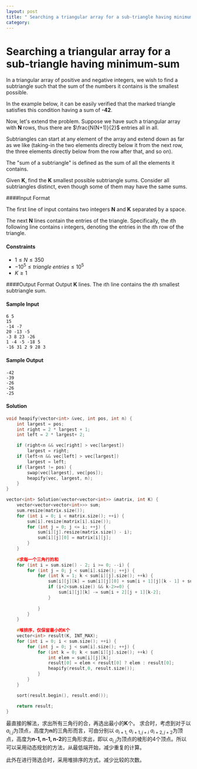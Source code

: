 ```yaml
---
layout: post
title: " Searching a triangular array for a sub-triangle having minimum-sum"
category: 	
---
```


# Searching a triangular array for a sub-triangle having minimum-sum

In a triangular array of positive and negative integers, we wish to find a subtriangle such that the sum of the numbers it contains is the smallest possible.

In the example below, it can be easily verified that the marked triangle satisfies this condition having a sum of **-42**.

Now, let's extend the problem. Suppose we have such a triangular array with **N** rows, thus there are  $\frac{N(N+1)}{2}$ entries all in all.

Subtriangles can start at any element of the array and extend down as far as we like (taking-in the two elements directly below it from the next row, the three elements directly below from the row after that, and so on).

The "sum of a subtriangle" is defined as the sum of all the elements it contains.

Given **K**, find the **K** smallest possible subtriangle sums. Consider all subtriangles distinct, even though some of them may have the same sums.

####Input Format

The first line of input contains two integers **N** and  **K** separated by a space.

The next  **N** lines contain the entries of the triangle. Specifically, the $\imath$th following line contains  $\imath$ integers, denoting the entries in the $\imath$th row of the triangle.

#### Constraints
- $1 \leq N \leq 350$
- $-10^5 \leq triangle \; entries \leq 10^5$
- $K \geq 1$

####Output Format
Output **K** lines. The $\imath$th line contains the $\imath$th smallest subtriangle sum.

#### Sample Input
```
6 5
15
-14 -7
20 -13 -5
-3 8 23 -26
1 -4 -5 -18 5
-16 31 2 9 28 3
```

#### Sample Output

```
-42
-39
-26
-26
-25
```

#### Solution
```cpp
void heapify(vector<int> &vec, int pos, int n) {
	int largest = pos;
	int right = 2 * largest + 1;
	int left = 2 * largest+ 2;

	if (right<n && vec[right] > vec[largest])
		largest = right;
	if (left<n && vec[left] > vec[largest])
		largest = left;
	if (largest != pos) {
		swap(vec[largest], vec[pos]);
		heapify(vec, largest, n);
	}
}

vector<int> Solution(vector<vector<int>> &matrix, int K) {
	vector<vector<vector<int>>> sum;
	sum.resize(matrix.size());
	for (int i = 0; i < matrix.size(); ++i) {
		sum[i].resize(matrix[i].size());
		for (int j = 0; j <= i; ++j) {
			sum[i][j].resize(matrix.size() - i);
			sum[i][j][0] = matrix[i][j];
		}
	}
	
	#求每一个三角行的和
	for (int i = sum.size() - 2; i >= 0; --i) {
		for (int j = 0; j < sum[i].size(); ++j) {
			for (int k = 1; k < sum[i][j].size(); ++k) {
				sum[i][j][k] = sum[i][j][0] + sum[i + 1][j][k - 1] + sum[i + 1][j + 1][k - 1];
				if (i+2<sum.size() && k-2>=0) {
					sum[i][j][k] -= sum[i + 2][j + 1][k-2];
				}	
				
			}
		}
	}
	
	#堆排序，仅保留最小的K个
	vector<int> result(K, INT_MAX);
	for (int i = 0; i < sum.size(); ++i) {
		for (int j = 0; j < sum[i].size(); ++j) {
			for (int k = 0; k < sum[i][j].size(); ++k) {
				int elem = sum[i][j][k];
				result[0] = elem < result[0] ? elem : result[0];
				heapify(result,0, result.size());
			}
		}
	}

	sort(result.begin(), result.end());

	return result;
}
```

最直接的解法，求出所有三角行的合，再选出最小的**K**个。
求合时，考虑到对于以 $a_{i,j}$为顶点，高度为**n**的三角形而言，可由分别以 $a_{i+1,} \ a_{i+1,j+i} \ a_{i+2,j+2}$为顶点，高度为**n-1, n-1, n-2**的三角形求出，即以 $a_{i,j}$为顶点的棱形的4个顶点。所以可以采用动态规划的方法，从最低端开始，减少重复的计算。

此外在进行筛选合时，采用堆排序的方式，减少比较的次数。

				 
